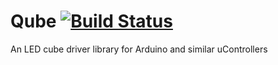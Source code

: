 Qube [![Build Status](https://travis-ci.org/rlogiacco/Qube.svg?branch=master)](https://travis-ci.org/rlogiacco/Qube)
====

An LED cube driver library for Arduino and similar uControllers
